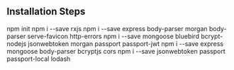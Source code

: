 ## Installation Steps

   npm init
   npm i --save rxjs
   npm i --save express body-parser morgan body-parser serve-favicon http-errors
   npm i --save mongoose bluebird bcrypt-nodejs jsonwebtoken morgan passport passport-jwt
   npm i --save express mongoose body-parser bcryptjs cors
   npm i --save jsonwebtoken passport passport-local lodash






   
   
